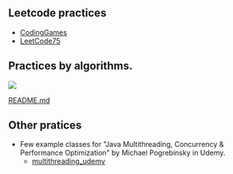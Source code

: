## Leetcode practices

* [CodingGames](CodingGames/README.md) 
*  [LeetCode75](CodingGames/leetcode75/LeetCode75.md) 

## Practices by algorithms.

![](/Users/que/Documents/Workspace/CodeCache/img/big-o-cheat-sheet-poster.png)



 [README.md](Notes/Algorithms/README.md) 



## Other pratices

* Few example classes for "Java Multithreading, Concurrency & Performance Optimization" by Michael Pogrebinsky in Udemy.
  *  [multithreading_udemy](CodingGames/multithreading_udemy) 
